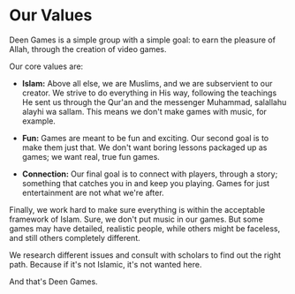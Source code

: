 # Our Values

Deen Games is a simple group with a simple goal: to earn the pleasure of Allah, through the creation of video games.

Our core values are:

- **Islam:** Above all else, we are Muslims, and we are subservient to our creator. We strive to do everything in His way, following the teachings He sent us through the Qur'an and the messenger Muhammad, salallahu alayhi wa sallam. This means we don't make games with music, for example.

- **Fun:** Games are meant to be fun and exciting. Our second goal is to make them just that. We don't want boring lessons packaged up as games; we want real, true fun games.

- **Connection:** Our final goal is to connect with players, through a story; something that catches you in and keep you playing. Games for just entertainment are not what we're after.

Finally, we work hard to make sure everything is within the acceptable framework of Islam. Sure, we don't put music in our games. But some games may have detailed, realistic people, while others might be faceless, and still others completely different.

We research different issues and consult with scholars to find out the right path. Because if it's not Islamic, it's not wanted here.

And that's Deen Games.
